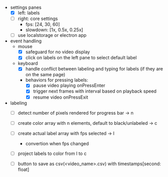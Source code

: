 - settings panes
    - [x] left: labels
    - [ ] right: core settings
        - fps: [24, 30, 60]
        - slowdown: [1x, 0.5x, 0.25x]
    - [ ] use localstorage or electron app
- event handling
    - mouse
        - [x] safeguard for no video display
        - [x] click on labels on the left pane to select default label
    - keyboard
        - [x] handle conflict between labeling and typing for labels (if they are on the same page)
        - behaviors for pressing labels:
            - [x] pause video playing onPressEnter
            - [x] trigger next frames with interval based on playback speed
            - [x] resume video onPressExit
- labeling
    - [ ] detect number of pixels rendered for progress bar -> n
    - [ ] create color array with n elements, default to black/unlabeled -> c
    - [ ] create actual label array with fps selected -> l
        - convertion when fps changed
    - [ ] project labels to color from l to c
    - [ ] button to save as csv(<video_name>.csv) with timestamps[second: float]

